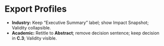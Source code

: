 # Export Profiles
- **Industry:** Keep “Executive Summary” label; show Impact Snapshot; Validity collapsible.
- **Academic:** Retitle to **Abstract**; remove decision sentence; keep decision in **C.3**; Validity visible.
